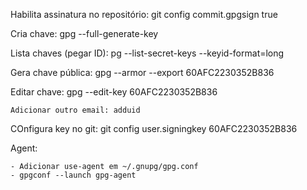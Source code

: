 Habilita assinatura no repositório: git config commit.gpgsign true

Cria chave: gpg --full-generate-key

Lista chaves (pegar ID): pg --list-secret-keys --keyid-format=long

Gera chave pública: gpg --armor --export 60AFC2230352B836

Editar chave: gpg --edit-key 60AFC2230352B836

	Adicionar outro email: adduid

COnfigura key no git: git config user.signingkey 60AFC2230352B836


Agent:

	- Adicionar use-agent em ~/.gnupg/gpg.conf
	- gpgconf --launch gpg-agent



